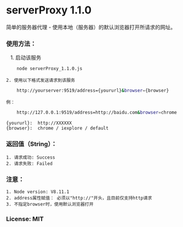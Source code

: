 # serverProxy 1.1.0
简单的服务器代理 - 使用本地（服务器）的默认浏览器打开所请求的网址。

### 使用方法：
    1. 启动该服务
```sh
    node serverProxy_1.1.0.js
```
  
    2. 使用以下格式发送请求到该服务
```sh
    http://yourserver:9519/address={yoururl}&browser={browser}
```
    例：
```sh
    http://127.0.0.1:9519/address=http://baidu.com&browser=chrome
```
    {yoururl}:  http://XXXXXX
    {browser}:  chrome / iexplore / default

### 返回值（String）：
    1. 请求成功: Success
    2. 请求失败: Failed

### 注意：
    1. Node version: V8.11.1
    2. address属性赋值： 必须以"http://"开头，且目前仅支持http请求
    3. 不指定browser时，使用默认浏览器打开

### License: MIT
